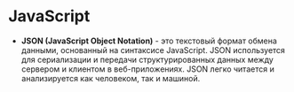 # JavaScript

- **JSON (JavaScript Object Notation)** - это текстовый формат обмена данными, основанный на синтаксисе JavaScript. JSON используется для сериализации и передачи структурированных данных между сервером и клиентом в веб-приложениях. JSON легко читается и анализируется как человеком, так и машиной.
